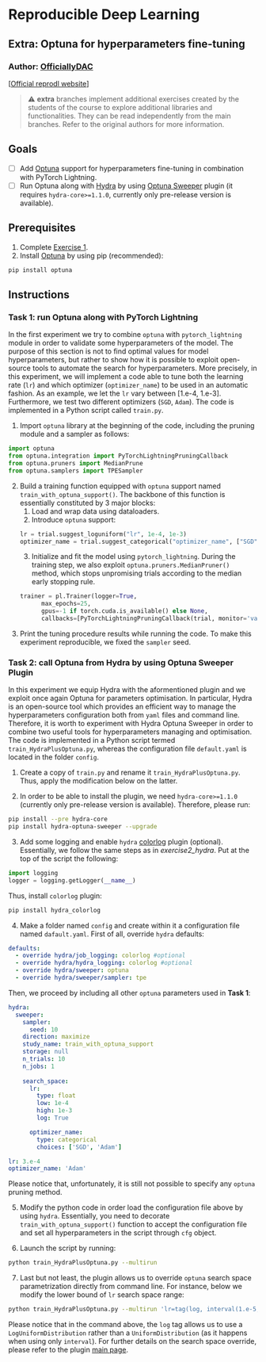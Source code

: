 # Reproducible Deep Learning
## Extra: Optuna for hyperparameters fine-tuning
### Author: [OfficiallyDAC](https://github.com/OfficiallyDAC)
[[Official reprodl website](https://www.sscardapane.it/teaching/reproducibledl/)]

> :warning: **extra** branches implement additional exercises created by the students of the course to explore additional libraries and functionalities. They can be read independently from the main branches. Refer to the original authors for more information.

## Goals

- [ ] Add [Optuna](https://optuna.readthedocs.io/en/latest/installation.html) support for hyperparameters fine-tuning in combination with PyTorch Lightning.
- [ ] Run Optuna along with [Hydra](https://hydra.cc/) by using [Optuna Sweeper](https://hydra.cc/docs/next/plugins/optuna_sweeper/) plugin (it requires `hydra-core>=1.1.0`, currently only pre-release version is available).

## Prerequisites

1. Complete [Exercise 1](https://github.com/sscardapane/reprodl2021/tree/exercise1_git).
2. Install [Optuna](https://optuna.readthedocs.io/en/latest/installation.html) by using pip (recommended):

```bash 
pip install optuna
```

## Instructions
### Task 1: run Optuna along with PyTorch Lightning
In the first experiment we try to combine `optuna` with `pytorch_lightning` module in order to validate some hyperparameters of the model. The purpose of this section is not to find optimal values for model hyperparameters, but rather to show how it is possible to exploit open-source tools to automate the search for hyperparameters. More precisely, in this experiment, we will implement a code able to tune both the learning rate (`lr`) and which optimizer (`optimizer_name`) to be used in an automatic fashion.
As an example, we let the `lr` vary between [1.e-4, 1.e-3]. Furthermore, we test two different optimizers (`SGD`, `Adam`). The code is implemented in a Python script called `train.py`.

1. Import `optuna` library at the beginning of the code, including the pruning module and a sampler as follows:
```python
import optuna
from optuna.integration import PyTorchLightningPruningCallback
from optuna.pruners import MedianPrune
from optuna.samplers import TPESampler
```
2. Build a training function equipped with `optuna` support named `train_with_optuna_support()`. The backbone of this function is essentially constituted by 3 major blocks:
    1. Load and wrap data using dataloaders.
    2. Introduce `optuna` support:
    ```python
    lr = trial.suggest_loguniform("lr", 1e-4, 1e-3)
    optimizer_name = trial.suggest_categorical("optimizer_name", ["SGD", "Adam"])
    ```
    3. Initialize and fit the model using `pytorch_lightning`. During the training step, we also exploit `optuna.pruners.MedianPruner()` method, which stops unpromising trials according to the median early stopping rule.
    ```python
    trainer = pl.Trainer(logger=True,
          max_epochs=25,
          gpus=-1 if torch.cuda.is_available() else None,
          callbacks=[PyTorchLightningPruningCallback(trial, monitor='val_acc')])
    ```
3. Print the tuning procedure results while running the code. To make this experiment reproducible, we fixed the `sampler` seed.

### Task 2: call Optuna from Hydra by using Optuna Sweeper Plugin
In this experiment we equip Hydra with the aformentioned plugin and we exploit once again Optuna for parameters optimisation. In particular, Hydra is an open-source tool which provides an efficient way to manage the hyperparameters configuration both from `yaml` files and command line. Therefore, it is worth to experiment with Hydra Optuna Sweeper in order to combine two useful tools for hyperparameters managing and optimisation. The code is implemented in a Python script termed `train_HydraPlusOptuna.py`, whereas the configuration file `default.yaml` is located in the folder `config`.

1. Create a copy of `train.py` and rename it `train_HydraPlusOptuna.py`. Thus, apply the modification below on the latter.

2. In order to be able to install the plugin, we need `hydra-core>=1.1.0` (currently only pre-release version is available). Therefore, please run:
```bash 
pip install --pre hydra-core
pip install hydra-optuna-sweeper --upgrade
```
3. Add some logging and enable `hydra` [colorlog](https://hydra.cc/docs/plugins/colorlog/) plugin (optional).
Essentially, we follow the same steps as in _exercise2_hydra_. Put at the top of the script the following:
```python
import logging
logger = logging.getLogger(__name__)
```
Thus, install `colorlog` plugin:

```bash
pip install hydra_colorlog
```

4. Make a folder named `config` and create within it a configuration file named `dafault.yaml`.
First of all, override `hydra` defaults:
```yaml
defaults:
  - override hydra/job_logging: colorlog #optional
  - override hydra/hydra_logging: colorlog #optional
  - override hydra/sweeper: optuna
  - override hydra/sweeper/sampler: tpe
```
Then, we proceed by including all other `optuna` parameters used in __Task 1__:

```yaml
hydra:
  sweeper:
    sampler:
      seed: 10
    direction: maximize
    study_name: train_with_optuna_support
    storage: null
    n_trials: 10
    n_jobs: 1
    
    search_space:
      lr:
        type: float
        low: 1e-4
        high: 1e-3
        log: True

      optimizer_name:
        type: categorical
        choices: ['SGD', 'Adam']

lr: 3.e-4
optimizer_name: 'Adam'
```
Please notice that, unfortunately, it is still not possible to specify any `optuna` pruning method.

5. Modify the python code in order load the configuration file above by using `hydra`. Essentially, you need to decorate `train_with_optuna_support()` function to accept the configuration file and set all hyperparameters in the script through `cfg` object.

6. Launch the script by running:

```bash
python train_HydraPlusOptuna.py --multirun
```

7. Last but not least, the plugin allows us to override `optuna` search space parametrization directly from command line. For instance, below we modify the lower bound of `lr` search space range:

```bash
python train_HydraPlusOptuna.py --multirun 'lr=tag(log, interval(1.e-5,1.e-3))'
```
Please notice that in the command above, the `log` tag allows us to use a `LogUniformDistribution` rather than a `UniformDistribution` (as it happens when using only `interval`). For further details on the search space override, please refer to the plugin [main page](https://hydra.cc/docs/next/plugins/optuna_sweeper).
